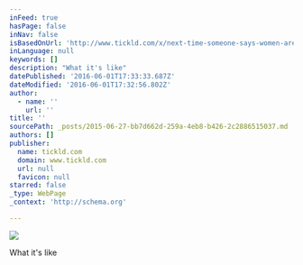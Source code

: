 ```yaml
---
inFeed: true
hasPage: false
inNav: false
isBasedOnUrl: 'http://www.tickld.com/x/next-time-someone-says-women-arent-victims-of-harassment-show-them'
inLanguage: null
keywords: []
description: "What it's like"
datePublished: '2016-06-01T17:33:33.687Z'
dateModified: '2016-06-01T17:32:56.802Z'
author:
  - name: ''
    url: ''
title: ''
sourcePath: _posts/2015-06-27-bb7d662d-259a-4eb8-b426-2c2886515037.md
authors: []
publisher:
  name: tickld.com
  domain: www.tickld.com
  url: null
  favicon: null
starred: false
_type: WebPage
_context: 'http://schema.org'

---
```

![](https://s3-us-west-2.amazonaws.com/the-grid-img/p/1c58a64889e4ae67b4e6498ed79b511eadaafb60.jpg)

What it's like